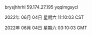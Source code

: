 brysjhhrhl 59.174.27.195 yqqlmgsycl

2022年 06月 04日 星期六 11:10:03 CST

2022年 06月 04日 星期六 03:10:03 GMT
